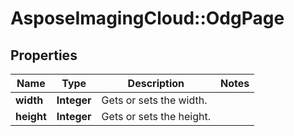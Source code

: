 # AsposeImagingCloud::OdgPage

## Properties
Name | Type | Description | Notes
------------ | ------------- | ------------- | -------------
**width** | **Integer** | Gets or sets the width. | 
**height** | **Integer** | Gets or sets the height. | 


